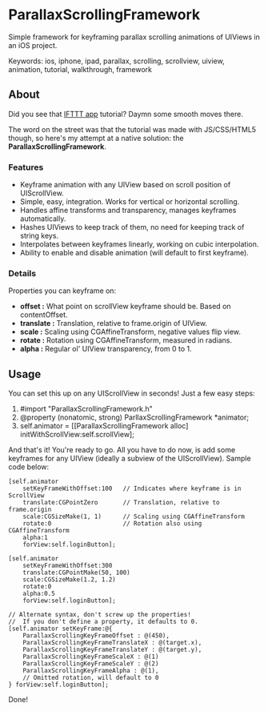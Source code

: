 ParallaxScrollingFramework
==========================

Simple framework for keyframing parallax scrolling animations of UIViews in an iOS project.

Keywords: ios, iphone, ipad, parallax, scrolling, scrollview, uiview, animation, tutorial, walkthrough, framework

## About
Did you see that [IFTTT app](https://itunes.apple.com/us/app/ifttt/id660944635?mt=8) tutorial? Daymn some smooth moves there.

The word on the street was that the tutorial was made with JS/CSS/HTML5 though,
so here's my attempt at a native solution: the **ParallaxScrollingFramework**.

### Features
 * Keyframe animation with any UIView based on scroll position of UIScrollView.
 * Simple, easy, integration. Works for vertical or horizontal scrolling.
 * Handles affine transforms and transparency, manages keyframes automatically.
 * Hashes UIViews to keep track of them, no need for keeping track of string keys.
 * Interpolates between keyframes linearly, working on cubic interpolation.
 * Ability to enable and disable animation (will default to first keyframe).

### Details
Properties you can keyframe on:
 - **offset :** What point on scrollView keyframe should be. Based on contentOffset.
 - **translate :** Translation, relative to frame.origin of UIView.
 - **scale :** Scaling using CGAffineTransform, negative values flip view.
 - **rotate :** Rotation using CGAffineTransform, measured in radians.
 - **alpha :** Regular ol' UIView transparency, from 0 to 1.

## Usage
You can set this up on any UIScrollView in seconds! Just a few easy steps:

 1. #import "ParallaxScrollingFramework.h"
 2. @property (nonatomic, strong) ParllaxScrollingFramework \*animator;
 3. self.animator = [[ParallaxScrollingFramework alloc] initWithScrollView:self.scrollView];

And that's it! You're ready to go. All you have to do now, is add some keyframes
for any UIView (ideally a subview of the UIScrollView). Sample code below:

	[self.animator
		setKeyFrameWithOffset:100	// Indicates where keyframe is in ScrollView
		translate:CGPointZero		// Translation, relative to frame.origin
		scale:CGSizeMake(1, 1)		// Scaling using CGAffineTransform
		rotate:0					// Rotation also using CGAffineTransform
		alpha:1
		forView:self.loginButton];

	[self.animator
		setKeyFrameWithOffset:300
		translate:CGPointMake(50, 100)
		scale:CGSizeMake(1.2, 1.2)
		rotate:0
		alpha:0.5
		forView:self.loginButton];

	// Alternate syntax, don't screw up the properties!
	//	If you don't define a property, it defaults to 0.
	[self.animator setKeyFrame:@{
		ParallaxScrollingKeyFrameOffset : @(450),
		ParallaxScrollingKeyFrameTranslateX : @(target.x),
		ParallaxScrollingKeyFrameTranslateY : @(target.y),
		ParallaxScrollingKeyFrameScaleX : @(1)
		ParallaxScrollingKeyFrameScaleY : @(2)
		ParallaxScrollingKeyFrameAlpha : @(1),
		// Omitted rotation, will default to 0
	} forView:self.loginButton];

Done!

